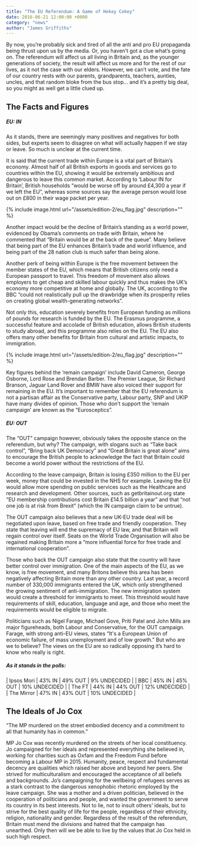 ```yaml
---
title: "The EU Referendum: A Game of Hokey Cokey"
date: 2016-06-21 12:00:00 +0000
category: "news"
author: "James Griffiths"
---
```

By now, you’re probably sick and tired of all the anti and pro EU propaganda being thrust upon us by the media. Or, you haven’t got a clue what’s going on. The referendum will affect us all living in Britain and, as the younger generations of society, the result will affect us more and for the rest of our lives, as it not the case with our elders. However, we can’t vote, and the fate of our country rests with our parents, grandparents, teachers, aunties, uncles, and that random bloke from the bus stop... and it’s a pretty big deal, so you might as well get a little clued up. 

<h2>The Facts and Figures</h2>
<h5>EU: IN</h5>

As it stands, there are seemingly many positives and negatives for both sides, but experts seem to disagree on what will actually happen if we stay or leave. So much is unclear at the current time. 

It is said that the current trade within Europe is a vital part of Britain’s economy. Almost half of all British exports in goods and services go to countries within the EU, showing it would be extremely ambitious and dangerous to leave this common market. According to ‘Labour IN for Britain’, British households “would be worse off by around £4,300 a year if we left the EU”, whereas some sources say the average person would lose out on £800 in their wage packet per year. 

{% include image.html url="/assets/edition-2/eu_flag.jpg" description="" %}

Another impact would be the decline of Britain’s standing as a world power, evidenced by Obama’s comments on trade with Britain, where he commented that “Britain would be at the back of the queue”. Many believe that being part of the EU enhances Britain’s trade and world influence, and being part of the 28 nation club is much safer than being alone.

Another perk of being within Europe is the free movement between the member states of the EU, which means that British citizens only need a European passport to travel. This freedom of movement also allows employers to get cheap and skilled labour quickly and thus makes the UK’s economy more competitive at home and globally. The UK, according to the BBC “could not realistically pull up the drawbridge when its prosperity relies on creating global wealth-generating networks”.

Not only this, education severely benefits from European funding as millions of pounds for research is funded by the EU. The Erasmus programme, a successful feature and accolade of British education, allows British students to study abroad, and this programme also relies on the EU. The EU also offers many other benefits for Britain from cultural and artistic impacts, to immigration.

{% include image.html url="/assets/edition-2/eu_flag.jpg" description="" %}

Key figures behind the ‘remain campaign’ include David Cameron, George Osborne, Lord Rose and Brendan Barber. The Premier League, Sir Richard Branson, Jaguar Land Rover and BMW have also voiced their support for remaining in the EU. It’s important to remember that the EU referendum is not a partisan affair as the Conservative party, Labour party, SNP and UKIP have many divides of opinion. Those who don’t support the ‘remain campaign’ are known as the “Eurosceptics”.

<h5>EU: OUT</h5>

The “OUT” campaign however, obviously takes the opposite stance on the referendum, but why?  The campaign, with slogans such as “Take back control”, “Bring back UK Democracy” and “Great Britain is great alone” aims to encourage the British people to acknowledge the fact that Britain could become a world power without the restrictions of the EU.

According to the leave campaign, Britain is losing £350 million to the EU per week, money that could be invested in the NHS for example. Leaving the EU would allow more spending on public services such as the Healthcare and research and development. Other sources, such as getbritainout.org state “EU membership contributions cost Britain £14.5 billion a year” and that “not one job is at risk from Brexit” (which the IN campaign claim to be untrue).

The OUT campaign also believes that a new UK-EU trade deal will be negotiated upon leave, based on free trade and friendly cooperation. They state that leaving will end the supremacy of EU law, and that Britain will regain control over itself. Seats on the World Trade Organisation will also be regained making Britain more a “more influential force for free trade and international cooperation”.

Those who back the OUT campaign also state that the country will have better control over immigration. One of the main aspects of the EU, as we know, is free movement, and many Britons believe this area has been negatively affecting Britain more than any other country. Last year, a record number of 330,000 immigrants entered the UK, which only strengthened the growing sentiment of anti-immigration. The new immigration system would create a threshold for immigrants to meet. This threshold would have requirements of skill, education, language and age, and those who meet the requirements would be eligible to migrate.

Politicians such as Nigel Farage, Michael Gove, Priti Patel and John Mills are major figureheads, both Labour and Conservative, for the OUT campaign. Farage, with strong anti-EU views, states “It's a European Union of economic failure, of mass unemployment and of low growth.” But who are we to believe? The views on the EU are so radically opposing it’s hard to know who really is right.

<h5>As it stands in the polls:</h5>

| Ipsos Mori  | 43% IN | 49% OUT | 9% UNDECIDED  |
| BBC         | 45% IN | 45% OUT | 10% UNDECIDED |
| The FT      | 44% IN | 44% OUT | 12% UNDECIDED |
| The Mirror  | 47% IN | 43% OUT | 10% UNDECIDED |

<h2>The Ideals of Jo Cox</h2>

“The MP murdered on the street embodied decency and a commitment to all that humanity has in common.”

MP Jo Cox was recently murdered on the streets of her local constituency. Jo campaigned for her ideals and represented everything she believed in, working for charities such as Oxfam and the Freedom Fund before becoming a Labour MP in 2015. Humanity, peace, respect and fundamental decency are qualities which raised her above and beyond her peers. She strived for multiculturalism and encouraged the acceptance of all beliefs and backgrounds. Jo’s campaigning for the wellbeing of refugees serves as a stark contrast to the dangerous xenophobic rhetoric employed by the leave campaign. She was a mother and a driven politician, believed in the cooperation of politicians and people, and wanted the government to serve its country in its best interests. Not to lie, not to insult others’ ideals, but to strive for the best quality of life for the people, regardless of their ethnicity, religion, nationality and gender. Regardless of the result of the referendum, Britain must mend the divisions and hatred that the campaign has unearthed. Only then will we be able to live by the values that Jo Cox held in such high respect. 
